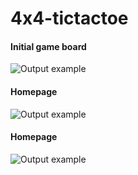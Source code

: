 # 4x4-tictactoe
#### Initial game board
![Output example](https://github.com/alexlo97/Restaurant-Forum/blob/master/)
#### Homepage
![Output example](https://github.com/alexlo97/Restaurant-Forum/blob/master/)
#### Homepage
![Output example](https://github.com/alexlo97/Restaurant-Forum/blob/master/)